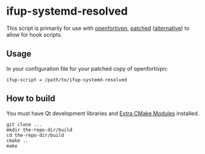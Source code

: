 # ifup-systemd-resolved

This script is primarily for use with [openfortivpn](https://github.com/adrienverge/openfortivpn),
[patched](https://github.com/adrienverge/openfortivpn/pull/615)
([alternative](https://github.com/adrienverge/openfortivpn/pull/986/files))
to allow for hook scripts.

## Usage

In your configuration file for your patched copy of openfortivpn:

```plain
ifup-script = /path/to/ifup-systemd-resolved
```

## How to build

You must have Qt development libraries and
[Extra CMake Modules](https://invent.kde.org/frameworks/extra-cmake-modules)
installed.

```shell
git clone ...
mkdir the-repo-dir/build
cd the-repo-dir/build
cmake ..
make
```
